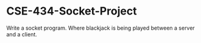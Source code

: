 # CSE-434-Socket-Project
Write a socket program. Where blackjack is being played between a server and a client.
